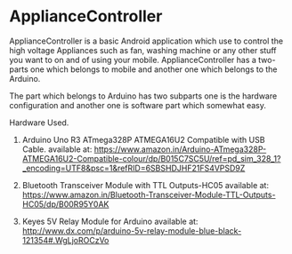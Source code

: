 # ApplianceController

ApplianceController is a basic Android application which use to control the high voltage Appliances such as fan, washing machine or any other stuff you want to on and of using your mobile.  ApplianceController has a two-parts one which belongs to mobile and another one which belongs to the Arduino.

The part which belongs to Arduino has two subparts one is the hardware configuration and another one is software part which somewhat easy. 

Hardware Used.
1) Arduino Uno R3 ATmega328P ATMEGA16U2 Compatible with USB Cable.
available at: https://www.amazon.in/Arduino-ATmega328P-ATMEGA16U2-Compatible-colour/dp/B015C7SC5U/ref=pd_sim_328_1?_encoding=UTF8&psc=1&refRID=6SBSHDJHF21FS4VPSD9Z

2) Bluetooth Transceiver Module with TTL Outputs-HC05
available at: https://www.amazon.in/Bluetooth-Transceiver-Module-TTL-Outputs-HC05/dp/B00R95Y0AK

3) Keyes 5V Relay Module for Arduino
available at: http://www.dx.com/p/arduino-5v-relay-module-blue-black-121354#.WgLjoROCzVo

